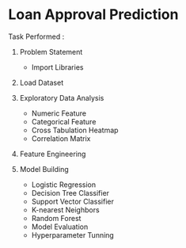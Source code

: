 # Loan Approval Prediction

Task Performed :

1. Problem Statement
    - Import Libraries

2. Load Dataset

3. Exploratory Data Analysis
    - Numeric Feature
    - Categorical Feature
    - Cross Tabulation Heatmap
    - Correlation Matrix

4. Feature Engineering

5. Model Building
    - Logistic Regression
    - Decision Tree Classifier
    - Support Vector Classifier
    - K-nearest Neighbors
    - Random Forest
    - Model Evaluation
    - Hyperparameter Tunning
    